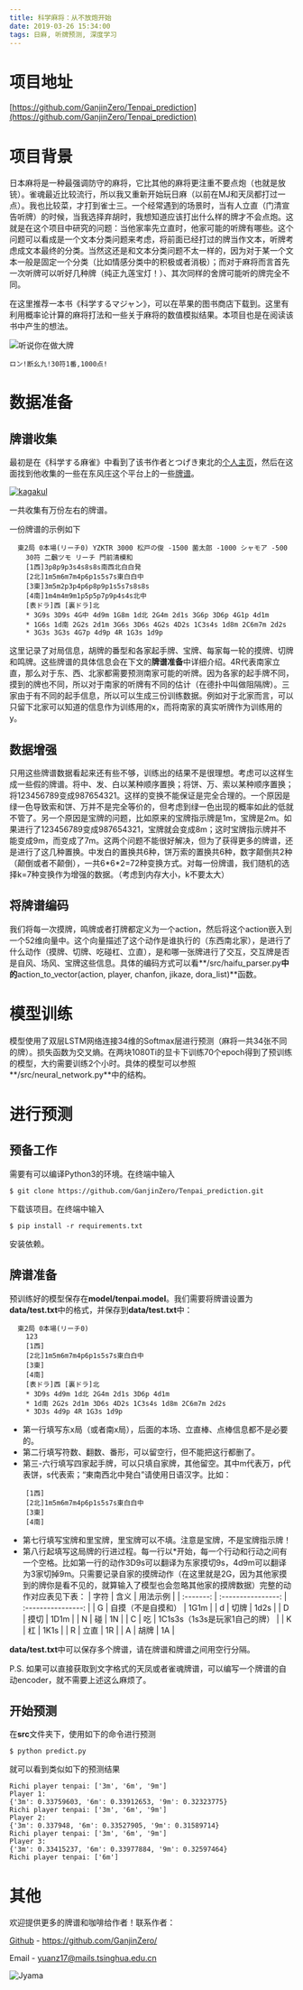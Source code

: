 ```yaml
---
title: 科学麻将：从不放炮开始
date: 2019-03-26 15:34:00
tags: 日麻, 听牌预测, 深度学习
---
```


# 项目地址
[https://github.com/GanjinZero/Tenpai_prediction](https://github.com/GanjinZero/Tenpai_prediction)

# 项目背景
日本麻将是一种最强调防守的麻将，它比其他的麻将更注重不要点炮（也就是放铳）。雀魂最近比较流行，所以我又重新开始玩日麻（以前在MJ和天凤都打过一点）。我也比较菜，才打到雀士三。一个经常遇到的场景时，当有人立直（门清宣告听牌）的时候，当我选择弃胡时，我想知道应该打出什么样的牌才不会点炮。这就是在这个项目中研究的问题：当他家率先立直时，他家可能的听牌有哪些。这个问题可以看成是一个文本分类问题来考虑，将前面已经打过的牌当作文本，听牌考虑成文本最终的分类。当然这还是和文本分类问题不太一样的，因为对于某一个文本一般是固定一个分类（比如情感分类中的积极或者消极）；而对于麻将而言首先一次听牌可以听好几种牌（纯正九莲宝灯！）、其次同样的舍牌可能听的牌完全不同。

在这里推荐一本书《科学するマジャン》，可以在苹果的图书商店下载到。这里有利用概率论计算的麻将打法和一些关于麻将的数值模拟结果。本项目也是在阅读该书中产生的想法。

![听说你在做大牌](https://imgsa.baidu.com/forum/w%3D580/sign=d3fafccb01f431adbcd243317b37ac0f/5499bccb39dbb6fd332bfc7f0424ab18972b373d.jpg)

```
ロン!断幺九!30符1番,1000点!
```

# 数据准备
## 牌谱收集

最初是在《科学する麻雀》中看到了该书作者とつげき東北的[个人主页](http://totutohoku.b23.coreserver.jp/hp/)，然后在这面找到他收集的一些在东风庄这个平台上的一些[牌谱](http://totutohoku.b23.coreserver.jp/hp/HAIHU.htm)。

[![kagakul](https://img1.doubanio.com/view/subject/l/public/s27317998.jpg)]()

一共收集有万份左右的牌谱。

一份牌谱的示例如下

```
  東2局 0本場(リーチ0) YZKTR 3000 松戸の俊 -1500 菌太郎 -1000 シャモア -500 
    30符 二飜ツモ リーチ 門前清模和 
    [1西]3p8p9p3s4s8s8s南西北白白発
    [2北]1m5m6m7m4p6p1s5s7s東白白中
    [3東]3m5m2p3p4p6p8p9p1s5s7s8s8s
    [4南]1m4m4m9m1p5p5p7p9p4s4s北中
    [表ドラ]西 [裏ドラ]北
    * 3G9s 3D9s 4G中 4d9m 1G8m 1d北 2G4m 2d1s 3G6p 3D6p 4G1p 4d1m
    * 1G6s 1d南 2G2s 2d1m 3G6s 3D6s 4G2s 4D2s 1C3s4s 1d8m 2C6m7m 2d2s
    * 3G3s 3G3s 4G7p 4d9p 4R 1G3s 1d9p
```

这里记录了对局信息，胡牌的番型和各家起手牌、宝牌、每家每一轮的摸牌、切牌和鸣牌。这些牌谱的具体信息会在下文的**牌谱准备**中详细介绍。4R代表南家立直，那么对于东、西、北家都需要预测南家可能的听牌。因为各家的起手牌不同，摸到的牌也不同，所以对于南家的听牌有不同的估计（在德扑中叫做阻隔牌）。三家由于有不同的起手信息，所以可以生成三份训练数据。例如对于北家而言，可以只留下北家可以知道的信息作为训练用的x，而将南家的真实听牌作为训练用的y。

## 数据增强

只用这些牌谱数据看起来还有些不够，训练出的结果不是很理想。考虑可以这样生成一些假的牌谱。将中、发、白以某种顺序置换；将饼、万、索以某种顺序置换；将123456789变成987654321。这样的变换不能保证是完全合理的。一个原因是绿一色导致索和饼、万并不是完全等价的，但考虑到绿一色出现的概率如此的低就不管了。另一个原因是宝牌的问题，比如原来的宝牌指示牌是1m，宝牌是2m。如果进行了123456789变成987654321，宝牌就会变成8m；这时宝牌指示牌并不能变成9m，而变成了7m。这两个问题不能很好解决，但为了获得更多的牌谱，还是进行了这几种置换。中发白的置换共6种，饼万索的置换共6种，数字颠倒共2种（颠倒或者不颠倒），一共6\*6\*2=72种变换方式。对每一份牌谱，我们随机的选择k=7种变换作为增强的数据。（考虑到内存大小，k不要太大）

## 将牌谱编码

我们将每一次摸牌，鸣牌或者打牌都定义为一个action，然后将这个action嵌入到一个52维向量中。这个向量描述了这个动作是谁执行的（东西南北家），是进行了什么动作（摸牌、切牌、吃碰杠、立直），是和哪一张牌进行了交互，交互牌是否是自风、场风、宝牌这些信息。具体的编码方式可以看**/src/haifu_parser.py**中的**action_to_vector(action, player, chanfon, jikaze, dora_list)**函数。

# 模型训练

模型使用了双层LSTM网络连接34维的Softmax层进行预测（麻将一共34张不同的牌）。损失函数为交叉熵。在两块1080Ti的显卡下训练70个epoch得到了预训练的模型，大约需要训练2个小时。具体的模型可以参照**/src/neural_network.py**中的结构。

# 进行预测

## 预备工作
需要有可以编译Python3的环境。在终端中输入
```
$ git clone https://github.com/GanjinZero/Tenpai_prediction.git
```
下载该项目。在终端中输入
```
$ pip install -r requirements.txt
```
安装依赖。

## 牌谱准备
预训练好的模型保存在**model/tenpai.model**。我们需要将牌谱设置为**data/test.txt**中的格式，并保存到**data/test.txt**中：
```
  東2局 0本場(リーチ0)
    123
    [1西]
    [2北]1m5m6m7m4p6p1s5s7s東白白中
    [3東]
    [4南]
    [表ドラ]西 [裏ドラ]北
    * 3D9s 4d9m 1d北 2G4m 2d1s 3D6p 4d1m
    * 1d南 2G2s 2d1m 3D6s 4D2s 1C3s4s 1d8m 2C6m7m 2d2s
    * 3D3s 4d9p 4R 1G3s 1d9p
```
- 第一行填写东x局（或者南x局），后面的本场、立直棒、点棒信息都不是必要的。
- 第二行填写符数、翻数、番形，可以留空行，但不能把这行都删了。
- 第三-六行填写四家起手牌，可以只填自家牌，其他留空。其中m代表万，p代表饼，s代表索；“東南西北中発白”请使用日语汉字。比如：
```
    [1西]
    [2北]1m5m6m7m4p6p1s5s7s東白白中
    [3東]
    [4南]
```
- 第七行填写宝牌和里宝牌，里宝牌可以不填。注意是宝牌，不是宝牌指示牌！
- 第八行起填写这局牌的行进过程。每一行以\*开始，每一个行动和行动之间有一个空格。比如第一行的动作3D9s可以翻译为东家摸切9s，4d9m可以翻译为3家切掉9m。只需要记录自家的摸牌动作（在这里就是2G，因为其他家摸到的牌你是看不见的，就算输入了模型也会忽略其他家的摸牌数据）完整的动作对应表见下表：
| 字符 |  含义 | 用法示例 |
| :-------: | :----------------: | :----------------: |
|     G     | 自摸（不是自摸和）  | 1G1m |
|     d     |        切牌        |        1d2s        |
|     D     |        摸切        |        1D1m        |
|     N     |        碰        |        1N        |
|     C     |        吃        |        1C1s3s（1s3s是玩家1自己的牌）        |
|     K     |        杠        |        1K1s        |
|     R     |       立直       |       1R       |
|     A     |       胡牌       |       1A       |

**data/test.txt**中可以保存多个牌谱，请在牌谱和牌谱之间用空行分隔。

P.S. 如果可以直接获取到文字格式的天凤或者雀魂牌谱，可以编写一个牌谱的自动encoder，就不需要上述这么麻烦了。

## 开始预测

在**src**文件夹下，使用如下的命令进行预测

```
$ python predict.py
```

就可以看到类似如下的预测结果

```
Richi player tenpai: ['3m', '6m', '9m']
Player 1: 
{'3m': 0.33759603, '6m': 0.33912653, '9m': 0.32323775}
Richi player tenpai: ['3m', '6m', '9m']
Player 2: 
{'3m': 0.337948, '6m': 0.33527905, '9m': 0.31589714}
Richi player tenpai: ['3m', '6m', '9m']
Player 3: 
{'3m': 0.33415237, '6m': 0.33977884, '9m': 0.32597464}
Richi player tenpai: ['6m']
```



# 其他

欢迎提供更多的牌谱和咖啡给作者！联系作者：

[Github](<https://github.com/GanjinZero/>) - https://github.com/GanjinZero/

Email - <yuanz17@mails.tsinghua.edu.cn>

![Jyama](http://img.nga.178.com/attachments/mon_201810/02/-4kkseQ5-8o3iKkT8S3c-3c.png)